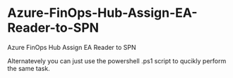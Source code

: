 # Azure-FinOps-Hub-Assign-EA-Reader-to-SPN
Azure FinOps Hub Assign EA Reader to SPN


Alternatevely you can just use the powershell .ps1 script to qucikly perform the same task.

